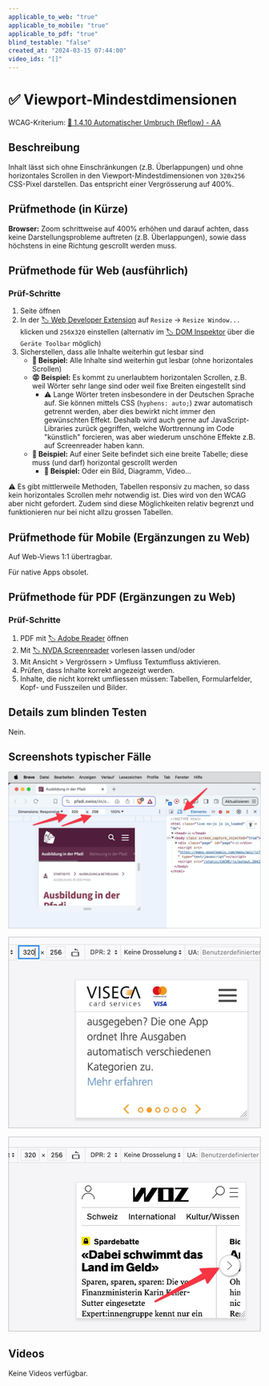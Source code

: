 ```yaml
---
applicable_to_web: "true"
applicable_to_mobile: "true"
applicable_to_pdf: "true"
blind_testable: "false"
created_at: "2024-03-15 07:44:00"
video_ids: "[]"
---
```


# ✅ Viewport-Mindestdimensionen

WCAG-Kriterium: [📜 1.4.10 Automatischer Umbruch (Reflow) - AA](..)

## Beschreibung

Inhalt lässt sich ohne Einschränkungen (z.B. Überlappungen) und ohne horizontales Scrollen in den Viewport-Mindestdimensionen von `320x256` CSS-Pixel darstellen. Das entspricht einer Vergrösserung auf 400%.

## Prüfmethode (in Kürze)

**Browser:** Zoom schrittweise auf 400% erhöhen und darauf achten, dass keine Darstellungsprobleme auftreten (z.B. Überlappungen), sowie dass höchstens in eine Richtung gescrollt werden muss.

## Prüfmethode für Web (ausführlich)

### Prüf-Schritte

1. Seite öffnen
1. In der [🏷️ Web Developer Extension](/de/tags/web-developer-extension) auf `Resize` → `Resize Window...` klicken und `256`x`320` einstellen (alternativ im [🏷️ DOM Inspektor](/de/tags/dom-inspektor) über die `Geräte Toolbar` möglich)
1. Sicherstellen, dass alle Inhalte weiterhin gut lesbar sind
    - **🙂 Beispiel:** Alle Inhalte sind weiterhin gut lesbar (ohne horizontales Scrollen)
    - **😡 Beispiel:** Es kommt zu unerlaubtem horizontalen Scrollen, z.B. weil Wörter sehr lange sind oder weil fixe Breiten eingestellt sind
        - ⚠️ Lange Wörter treten insbesondere in der Deutschen Sprache auf. Sie können mittels CSS (`hyphens: auto;`) zwar automatisch getrennt werden, aber dies bewirkt nicht immer den gewünschten Effekt. Deshalb wird auch gerne auf JavaScript-Libraries zurück gegriffen, welche Worttrennung im Code "künstlich" forcieren, was aber wiederum unschöne Effekte z.B. auf Screenreader haben kann.
    - **🙂 Beispiel:** Auf einer Seite befindet sich eine breite Tabelle; diese muss (und darf) horizontal gescrollt werden
        - **🙂 Beispiel:** Oder ein Bild, Diagramm, Video...

⚠️ Es gibt mittlerweile Methoden, Tabellen responsiv zu machen, so dass kein horizontales Scrollen mehr notwendig ist. Dies wird von den WCAG aber nicht gefordert. Zudem sind diese Möglichkeiten relativ begrenzt und funktionieren nur bei nicht allzu grossen Tabellen.

## Prüfmethode für Mobile (Ergänzungen zu Web)

Auf Web-Views 1:1 übertragbar.

Für native Apps obsolet.

## Prüfmethode für PDF (Ergänzungen zu Web)

### Prüf-Schritte
1. PDF mit [🏷️ Adobe Reader](/de/tags/adobe-reader) öffnen
1. Mit [🏷️ NVDA Screenreader](/de/tags/nvda-screenreader) vorlesen lassen und/oder
1. Mit Ansicht > Vergrössern > Umfluss Textumfluss aktivieren.
1. Prüfen, dass Inhalte korrekt angezeigt werden.
1. Inhalte, die nicht korrekt umfliessen müssen: Tabellen, Formularfelder, Kopf- und Fusszeilen und Bilder.

## Details zum blinden Testen

Nein.

## Screenshots typischer Fälle

![Mindest-Dimension setzen im DOM-Inspektor](images/mindest-dimension-setzen-im-dom-inspektor.png)

![Ein Karussell muss man zwar links und rechts scrollen zum Wechseln der Folie, aber die Inhalte der Folie brechen wie gewünscht um. Alles okay!](images/ein-karussell-muss-man-zwar-links-und-rechts-scrollen-zum-wechseln-der-folie-aber-die-inhalte-der-folie-brechen-wie-gewnscht-um-alles-okay.png)

![Dito: die Auswahl eines Artikels scrollt horizontal, aber der Inhalt bricht um.](images/dito-die-auswahl-eines-artikels-scrollt-horizontal-aber-der-inhalt-bricht-um.png)

## Videos

Keine Videos verfügbar.
